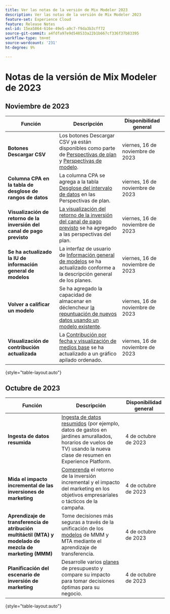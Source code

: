 ```yaml
---
title: Ver las notas de la versión de Mix Modeler 2023
description: Ver las notas de la versión de Mix Modeler 2023
feature-set: Experience Cloud
feature: Release Notes
exl-id: 15ea5864-616e-49e5-a9c7-f9da3b3cff72
source-git-commit: a4fdfa97e9d548533a22b1b667cf336f37b83395
workflow-type: tm+mt
source-wordcount: '231'
ht-degree: 9%

---
```


# Notas de la versión de Mix Modeler de 2023

## Noviembre de 2023


| Función | Descripción | Disponibilidad general |
|---|---|---|
| **Botones Descargar CSV** | Los botones Descargar CSV ya están disponibles como parte de [Perspectivas de plan](../plans/edit.md) y [Perspectivas de modelo](../models/insights.md#model-insights). | viernes, 16 de noviembre de 2023 |
| **Columna CPA en la tabla de desglose de rangos de datos** | La columna CPA se agrega a la tabla [Desglose del intervalo de datos](../plans/edit.md) en las Perspectivas de plan. | viernes, 16 de noviembre de 2023 |
| **Visualización de retorno de la inversión del canal de pago previsto** | [La visualización del retorno de la inversión del canal de pago previsto](../plans/edit.md) se ha agregado a las perspectivas del plan. | viernes, 16 de noviembre de 2023 |
| **Se ha actualizado la IU de información general de modelos** | La interfaz de usuario de [Información general de modelos](../models/overview.md) se ha actualizado conforme a la descripción general de los planes. | viernes, 16 de noviembre de 2023 |
| **Volver a calificar un modelo** | Se ha agregado la capacidad de almacenar en déclencheur [la repuntuación de nuevos datos usando un modelo existente](../models/overview.md#re-score). | viernes, 16 de noviembre de 2023 |
| **Visualización de contribución actualizada** | La [Contribución por fecha y visualización de medios base](../models/insights.md#model-insights) se ha actualizado a un gráfico apilado ordenado. | viernes, 16 de noviembre de 2023 |

{style="table-layout:auto"}


## Octubre de 2023

| Función | Descripción | Disponibilidad general |
|---|---|---|
| **Ingesta de datos resumida** | [Ingesta de datos resumidos](../ingest-data/overview.md) (por ejemplo, datos de gastos en jardines amurallados, horarios de vuelos de TV) usando la nueva clase de resumen en Experience Platform. | 4 de octubre de 2023 |
| **Mida el impacto incremental de las inversiones de marketing** | [Comprenda](../dashboard/overview.md) el retorno de la inversión incremental y el impacto del marketing en los objetivos empresariales o tácticos de la campaña. | 4 de octubre de 2023 |
| **Aprendizaje de transferencia de atribución multitáctil (MTA) y modelado de mezcla de marketing (MMM)** | Tome decisiones más seguras a través de la unificación de los [modelos](../models/overview.md) de MMM y MTA mediante el aprendizaje de transferencia. | 4 de octubre de 2023 |
| **Planificación del escenario de inversión de marketing** | Desarrolle varios [planes](../plans/overview.md) de presupuesto y compare su impacto para tomar decisiones óptimas para su negocio. | 4 de octubre de 2023 |

{style="table-layout:auto"}
